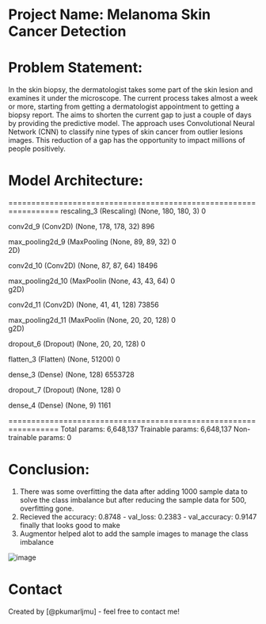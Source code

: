 # Project Name: Melanoma Skin Cancer Detection

# Problem Statement:
In the skin biopsy, the dermatologist takes some part of the skin lesion and examines it under the microscope. The current process takes almost a week or more, starting from getting a dermatologist appointment to getting a biopsy report. The aims to shorten the current gap to just a couple of days by providing the predictive model. The approach uses Convolutional Neural Network (CNN) to classify nine types of skin cancer from outlier lesions images. This reduction of a gap has the opportunity to impact millions of people positively.


# Model Architecture:


=================================================================
 rescaling_3 (Rescaling)     (None, 180, 180, 3)       0         
                                                                 
 conv2d_9 (Conv2D)           (None, 178, 178, 32)      896       
                                                                 
 max_pooling2d_9 (MaxPooling  (None, 89, 89, 32)       0         
 2D)                                                             
                                                                 
 conv2d_10 (Conv2D)          (None, 87, 87, 64)        18496     
                                                                 
 max_pooling2d_10 (MaxPoolin  (None, 43, 43, 64)       0         
 g2D)                                                            
                                                                 
 conv2d_11 (Conv2D)          (None, 41, 41, 128)       73856     
                                                                 
 max_pooling2d_11 (MaxPoolin  (None, 20, 20, 128)      0         
 g2D)                                                            
                                                                 
 dropout_6 (Dropout)         (None, 20, 20, 128)       0         
                                                                 
 flatten_3 (Flatten)         (None, 51200)             0         
                                                                 
 dense_3 (Dense)             (None, 128)               6553728   
                                                                 
 dropout_7 (Dropout)         (None, 128)               0         
                                                                 
 dense_4 (Dense)             (None, 9)                 1161      
                                                                 
=================================================================
Total params: 6,648,137
Trainable params: 6,648,137
Non-trainable params: 0


# Conclusion:

1) There was some overfitting the data after adding 1000 sample data to solve the class imbalance but after reducing the sample data for 500, overfitting gone.
2) Recieved the accuracy: 0.8748 - val_loss: 0.2383 - val_accuracy: 0.9147 finally that looks good to make 
3) Augmentor helped alot to add the sample images to manage the class imbalance


![image](https://user-images.githubusercontent.com/110217004/212968605-4af2cd65-0d59-4c2d-be15-9476a1bf4abe.png)

# Contact
Created by [@pkumarljmu] - feel free to contact me!


<!-- Optional -->
<!-- ## License -->
<!-- This project is open source and available under the [... License](). -->

<!-- You don't have to include all sections - just the one's relevant to your project -->
